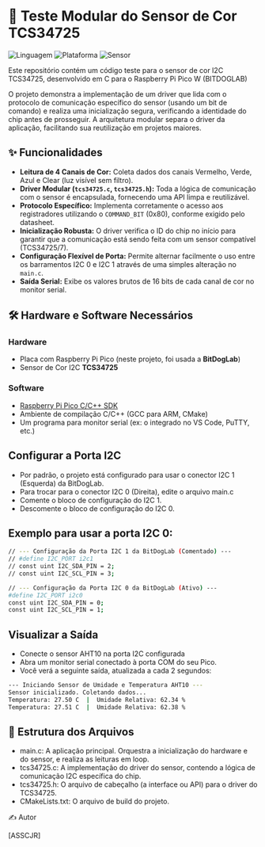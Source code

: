 # 🎨 Teste Modular do Sensor de Cor TCS34725

![Linguagem](https://img.shields.io/badge/Linguagem-C-blue.svg)
![Plataforma](https://img.shields.io/badge/Plataforma-Raspberry%20Pi%20Pico-purple.svg)
![Sensor](https://img.shields.io/badge/Sensor-TCS34725-lightgrey.svg)

Este repositório contém um código teste para o sensor de cor I2C TCS34725, desenvolvido em C para o Raspberry Pi Pico W (BITDOGLAB)

O projeto demonstra a implementação de um driver que lida com o protocolo de comunicação específico do sensor (usando um bit de comando) e realiza uma inicialização segura, verificando a identidade do chip antes de prosseguir. A arquitetura modular separa o driver da aplicação, facilitando sua reutilização em projetos maiores.

## ✨ Funcionalidades

* **Leitura de 4 Canais de Cor:** Coleta dados dos canais Vermelho, Verde, Azul e Clear (luz visível sem filtro).
* **Driver Modular (`tcs34725.c`, `tcs34725.h`):** Toda a lógica de comunicação com o sensor é encapsulada, fornecendo uma API limpa e reutilizável.
* **Protocolo Específico:** Implementa corretamente o acesso aos registradores utilizando o `COMMAND_BIT` (0x80), conforme exigido pelo datasheet.
* **Inicialização Robusta:** O driver verifica o ID do chip no início para garantir que a comunicação está sendo feita com um sensor compatível (TCS34725/7).
* **Configuração Flexível de Porta:** Permite alternar facilmente o uso entre os barramentos I2C 0 e I2C 1 através de uma simples alteração no `main.c`.
* **Saída Serial:** Exibe os valores brutos de 16 bits de cada canal de cor no monitor serial.

## 🛠️ Hardware e Software Necessários

### Hardware
* Placa com Raspberry Pi Pico (neste projeto, foi usada a **BitDogLab**)
* Sensor de Cor I2C **TCS34725**

### Software
* [Raspberry Pi Pico C/C++ SDK](https://github.com/raspberrypi/pico-sdk)
* Ambiente de compilação C/C++ (GCC para ARM, CMake)
* Um programa para monitor serial (ex: o integrado no VS Code, PuTTY, etc.)

## Configurar a Porta I2C
* Por padrão, o projeto está configurado para usar o conector I2C 1 (Esquerda) da BitDogLab.
* Para trocar para o conector I2C 0 (Direita), edite o arquivo main.c
* Comente o bloco de configuração do I2C 1.
* Descomente o bloco de configuração do I2C 0.

## Exemplo para usar a porta I2C 0:

```bash
// --- Configuração da Porta I2C 1 da BitDogLab (Comentado) ---
// #define I2C_PORT i2c1
// const uint I2C_SDA_PIN = 2;
// const uint I2C_SCL_PIN = 3;

// --- Configuração da Porta I2C 0 da BitDogLab (Ativo) ---
#define I2C_PORT i2c0
const uint I2C_SDA_PIN = 0;
const uint I2C_SCL_PIN = 1;
```

## Visualizar a Saída
* Conecte o sensor AHT10 na porta I2C configurada
* Abra um monitor serial conectado à porta COM do seu Pico.
* Você verá a seguinte saída, atualizada a cada 2 segundos:
```bash
--- Iniciando Sensor de Umidade e Temperatura AHT10 ---
Sensor inicializado. Coletando dados...
Temperatura: 27.50 C  |  Umidade Relativa: 62.34 %
Temperatura: 27.51 C  |  Umidade Relativa: 62.38 %
```

## 📂 Estrutura dos Arquivos
* main.c: A aplicação principal. Orquestra a inicialização do hardware e do sensor, e realiza as leituras em loop.
* tcs34725.c: A implementação do driver do sensor, contendo a lógica de comunicação I2C específica do chip.
* tcs34725.h: O arquivo de cabeçalho (a interface ou API) para o driver do TCS34725.
* CMakeLists.txt: O arquivo de build do projeto.

✍️ Autor

[ASSCJR]
